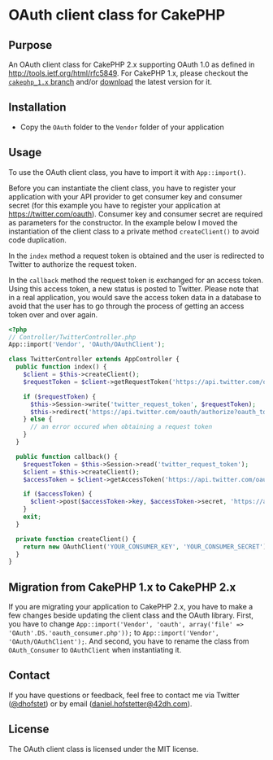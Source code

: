 # OAuth client class for CakePHP

## Purpose

An OAuth client class for CakePHP 2.x supporting OAuth 1.0 as defined in http://tools.ietf.org/html/rfc5849. For CakePHP 1.x, please checkout the [`cakephp_1.x` branch](https://github.com/cakebaker/oauth-consumer/tree/cakephp_1.x) and/or [download](https://github.com/cakebaker/oauth-consumer/zipball/v1.0.1) the latest version for it.

## Installation

* Copy the `OAuth` folder to the `Vendor` folder of your application

## Usage

To use the OAuth client class, you have to import it with `App::import()`.

Before you can instantiate the client class, you have to register your application with your API provider to get consumer key and consumer secret (for this example you have to register your application at https://twitter.com/oauth). Consumer key and consumer secret are required as parameters for the constructor. In the example below I moved the instantiation of the client class to a private method `createClient()` to avoid code duplication.

In the `index` method a request token is obtained and the user is redirected to Twitter to authorize the request token.

In the `callback` method the request token is exchanged for an access token. Using this access token, a new status is posted to Twitter. Please note that in a real application, you would save the access token data in a database to avoid that the user has to go through the process of getting an access token over and over again.

```php
<?php
// Controller/TwitterController.php
App::import('Vendor', 'OAuth/OAuthClient');

class TwitterController extends AppController {
  public function index() {
    $client = $this->createClient();
    $requestToken = $client->getRequestToken('https://api.twitter.com/oauth/request_token', 'http://' . $_SERVER['HTTP_HOST'] . '/twitter/callback');

    if ($requestToken) {
      $this->Session->write('twitter_request_token', $requestToken);
      $this->redirect('https://api.twitter.com/oauth/authorize?oauth_token=' . $requestToken->key);
    } else {
      // an error occured when obtaining a request token
    }
  }

  public function callback() {
    $requestToken = $this->Session->read('twitter_request_token');
    $client = $this->createClient();
    $accessToken = $client->getAccessToken('https://api.twitter.com/oauth/access_token', $requestToken);

    if ($accessToken) {
      $client->post($accessToken->key, $accessToken->secret, 'https://api.twitter.com/1/statuses/update.json', array('status' => 'hello world!'));
    }
    exit;
  }

  private function createClient() {
    return new OAuthClient('YOUR_CONSUMER_KEY', 'YOUR_CONSUMER_SECRET');
  }
}
```

## Migration from CakePHP 1.x to CakePHP 2.x

If you are migrating your application to CakePHP 2.x, you have to make a few changes beside updating the client class and the OAuth library. First, you have to change `App::import('Vendor', 'oauth', array('file' => 'OAuth'.DS.'oauth_consumer.php'));` to `App::import('Vendor', 'OAuth/OAuthClient');`. And second, you have to rename the class from `OAuth_Consumer` to `OAuthClient` when instantiating it.

## Contact

If you have questions or feedback, feel free to contact me via Twitter ([@dhofstet](https://twitter.com/dhofstet)) or by email (daniel.hofstetter@42dh.com).

## License

The OAuth client class is licensed under the MIT license.

